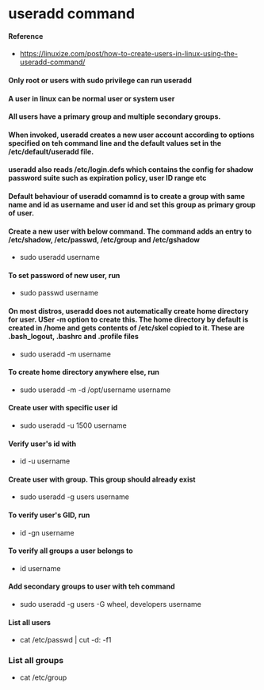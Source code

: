 # useradd command

#### Reference
* https://linuxize.com/post/how-to-create-users-in-linux-using-the-useradd-command/

#### Only root or users with sudo privilege can run useradd

#### A user in linux can be normal user or system user

#### All users have a primary group and multiple secondary groups.

#### When invoked, useradd creates a new user account according to options specified on teh command line and the default values set in the /etc/default/useradd file.

#### useradd also reads /etc/login.defs which contains the config for shadow password suite such as expiration policy, user ID range etc

#### Default behaviour of useradd comamnd is to create a group with same name and id as username and user id and set this group as primary group of user.

#### Create a new user with below command. The command adds an entry to /etc/shadow, /etc/passwd, /etc/group and /etc/gshadow
* sudo useradd username

#### To set password of new user, run
* sudo passwd username

#### On most distros, useradd does not automatically create home directory for user. USer -m option to create this. The home directory by default is created in /home and gets contents of /etc/skel copied to it. These are .bash_logout, .bashrc and .profile files
* sudo useradd -m username

#### To create home directory anywhere else, run
* sudo useradd -m -d /opt/username username

#### Create user with specific user id
* sudo useradd -u 1500 username

#### Verify user's id with
* id -u username

#### Create user with group. This group should already exist
* sudo useradd -g users username

#### To verify user's GID, run
* id -gn username

#### To verify all groups a user belongs to
* id username

#### Add secondary groups to user with teh command
* sudo useradd -g users -G wheel, developers username

#### List all users
* cat /etc/passwd | cut -d: -f1

### List all groups
* cat /etc/group


